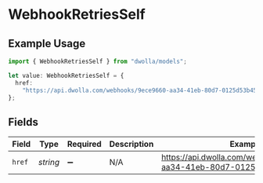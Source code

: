 # WebhookRetriesSelf

## Example Usage

```typescript
import { WebhookRetriesSelf } from "dwolla/models";

let value: WebhookRetriesSelf = {
  href:
    "https://api.dwolla.com/webhooks/9ece9660-aa34-41eb-80d7-0125d53b45e8/retries",
};
```

## Fields

| Field                                                                        | Type                                                                         | Required                                                                     | Description                                                                  | Example                                                                      |
| ---------------------------------------------------------------------------- | ---------------------------------------------------------------------------- | ---------------------------------------------------------------------------- | ---------------------------------------------------------------------------- | ---------------------------------------------------------------------------- |
| `href`                                                                       | *string*                                                                     | :heavy_minus_sign:                                                           | N/A                                                                          | https://api.dwolla.com/webhooks/9ece9660-aa34-41eb-80d7-0125d53b45e8/retries |